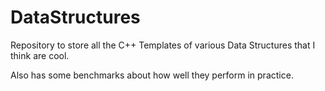 # DataStructures
Repository to store all the C++ Templates of various Data Structures that I think are cool. 

Also has some benchmarks about how well they perform in practice. 
